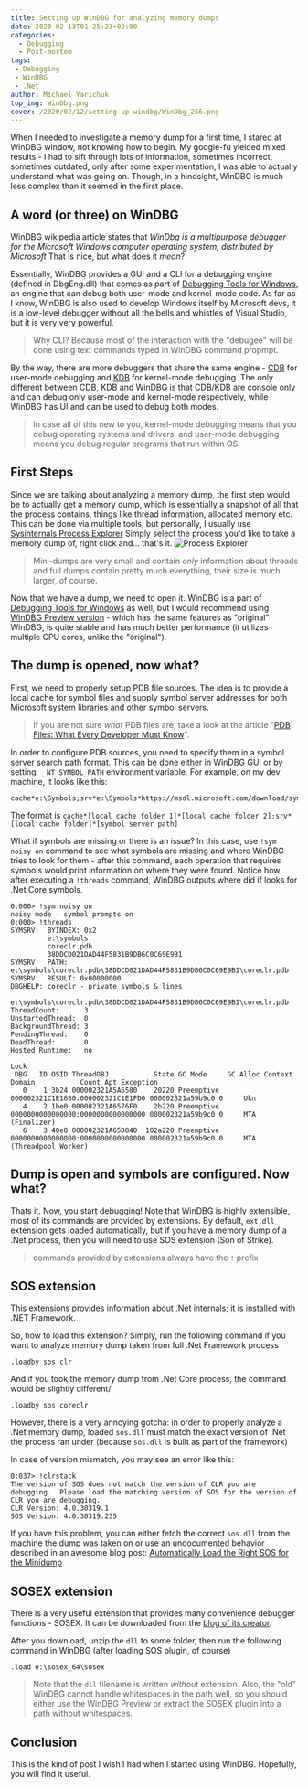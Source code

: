 ```yaml
---
title: Setting up WinDBG for analyzing memory dumps
date: 2020-02-13T01:25:23+02:00
categories:
  - Debugging
  - Post-mortem
tags:
 - Debugging
 - WinDBG
 - .Net
author: Michael Yarichuk
top_img: WinDbg.png
cover: /2020/02/12/setting-up-windbg/WinDbg_256.png
---
```

When I needed to investigate a memory dump for a first time, I stared at WinDBG window, not knowing how to begin. My google-fu yielded mixed results - I had to sift through lots of information, sometimes incorrect, sometimes outdated, only after some experimentation, I was able to actually understand what was going on.
Though, in a hindsight, WinDBG is much less complex than it seemed in the first place. 

## A word (or three) on WinDBG
WinDBG wikipedia article states that *WinDbg is a multipurpose debugger for the Microsoft Windows computer operating system, distributed by Microsoft*
That is nice, but what does it *mean*?  
  
Essentially, WinDBG provides a GUI and a CLI for a debugging engine (defined in DbgEng.dll) that comes as part of [Debugging Tools for Windows](https://docs.microsoft.com/en-us/windows-hardware/drivers/debugger/debugger-download-tools), an engine that can debug both user-mode and kernel-mode code. As far as I know, WinDBG is also used to develop Windows itself by Microsoft devs, it is a low-level debugger without all the bells and whistles of Visual Studio, but it is very very powerful.
> Why CLI? Because most of the interaction with the "debugee" will be done using text commands typed in WinDBG command propmpt. 

By the way, there are more debuggers that share the same engine - [CDB](https://docs.microsoft.com/en-us/windows-hardware/drivers/debugger/debugging-using-cdb-and-ntsd) for user-mode debugging and [KDB](https://docs.microsoft.com/en-us/windows-hardware/drivers/debugger/debugging-using-kd-and-ntkd) for kernel-mode debugging. The only different between CDB, KDB and WinDBG is that CDB/KDB are console only and can debug only user-mode and kernel-mode respectively, while WinDBG has UI and can be used to debug both modes.
> In case all of this new to you, kernel-mode debugging means that you debug operating systems and drivers, and user-mode debugging means you debug regular programs that run within OS

## First Steps
Since we are talking about analyzing a memory dump, the first step would be to actually get a memory dump, which is essentially a snapshot of all that the process contains, things like thread information, allocated memory etc. This can be done via multiple tools, but personally, I usually use [Sysinternals Process Explorer](https://docs.microsoft.com/en-us/sysinternals/downloads/process-explorer)
Simply select the process you'd like to take a memory dump of, right click and... that's it.
![Process Explorer](process-explorer.png)
> Mini-dumps are very small and contain *only* information about threads and full dumps contain pretty much everything, their size is much larger, of course.


Now that we have a dump, we need to open it. WinDBG is a part of [Debugging Tools for Windows](https://docs.microsoft.com/en-us/windows-hardware/drivers/debugger/debugger-download-tools) as well, but I would recommend using [WinDBG Preview version](https://www.microsoft.com/en-us/p/windbg-preview/9pgjgd53tn86?activetab=pivot:overviewtab) - which has the same features as "original" WinDBG, is quite stable and has much better performance (it utilizes multiple CPU cores, unlike the "original").

## The dump is opened, now what?
First, we need to properly setup PDB file sources. The idea is to provide a local cache for symbol files and supply symbol server addresses for both Microsoft system libraries and other symbol servers.
> If you are not sure *what* PDB files are, take a look at the article "[PDB Files: What Every Developer Must Know](https://www.wintellect.com/pdb-files-what-every-developer-must-know)". 

In order to configure PDB sources, you need to specify them in a symbol server search path format. This can be done either in WinDBG GUI or by setting `` _NT_SYMBOL_PATH`` environment variable.
For example, on my dev machine, it looks like this:
```dbgcommand
cache*e:\Symbols;srv*e:\Symbols*https://msdl.microsoft.com/download/symbols
```

The format is ``cache*[local cache folder 1]*[local cache folder 2];srv*[local cache folder]*[symbol server path]``

What if symbols are missing or there is an issue? In this case, use ``!sym noisy on`` command to see what symbols are missing and where WinDBG tries to look for them - after this command, each operation that requires symbols would print information on where they were found.
Notice how after executing a ``!threads`` command, WinDBG outputs where did if looks for .Net Core symbols.
```dbgcommand
0:000> !sym noisy on
noisy mode - symbol prompts on
0:000> !threads
SYMSRV:  BYINDEX: 0x2
         e:\symbols
         coreclr.pdb
         38DDCD021DAD44F5831B9DB6C0C69E9B1
SYMSRV:  PATH: e:\symbols\coreclr.pdb\38DDCD021DAD44F5831B9DB6C0C69E9B1\coreclr.pdb
SYMSRV:  RESULT: 0x00000000
DBGHELP: coreclr - private symbols & lines 
        e:\symbols\coreclr.pdb\38DDCD021DAD44F5831B9DB6C0C69E9B1\coreclr.pdb
ThreadCount:      3
UnstartedThread:  0
BackgroundThread: 3
PendingThread:    0
DeadThread:       0
Hosted Runtime:   no
                                                                                                        Lock  
 DBG   ID OSID ThreadOBJ           State GC Mode     GC Alloc Context                  Domain           Count Apt Exception
   0    1 3b24 000002321A5A6580    20220 Preemptive  000002321C1E1680:000002321C1E1FD0 000002321a59b9c0 0     Ukn 
   4    2 1be0 000002321A6576F0    2b220 Preemptive  0000000000000000:0000000000000000 000002321a59b9c0 0     MTA (Finalizer) 
   6    3 40e8 000002321A65D840  102a220 Preemptive  0000000000000000:0000000000000000 000002321a59b9c0 0     MTA (Threadpool Worker) 
```

## Dump is open and symbols are configured. Now what?
Thats it. Now, you start debugging! 
Note that WinDBG is highly extensible, most of its commands are provided by extensions. By default, ``ext.dll`` extension gets loaded automatically, but if you have a memory dump of a .Net process, then you will need to use SOS extension (Son of Strike).
> commands provided by extensions always have the ``!`` prefix

## SOS extension
This extensions provides information about .Net internals; it is installed with .NET Framework.

So, how to load this extension? Simply, run the following command if you want to analyze memory dump taken from full .Net Framework process
```dbgcommand
.loadby sos clr
```

And if you took the memory dump from .Net Core process, the command would be slightly different/
```dbgcommand
.loadby sos coreclr
```

However, there is a very annoying gotcha: in order to properly analyze a .Net memory dump, loaded ``sos.dll`` must match the exact version of .Net the process ran under (because ``sos.dll`` is built as part of the framework)

In case of version mismatch, you may see an error like this:
```dbgcommand
0:037> !clrstack
The version of SOS does not match the version of CLR you are debugging.  Please load the matching version of SOS for the version of CLR you are debugging.
CLR Version: 4.0.30319.1
SOS Version: 4.0.30319.235
```

If you have this problem, you can either fetch the correct ``sos.dll`` from the machine the dump was taken on or use an undocumented behavior described in an awesome blog post: [Automatically Load the Right SOS for the Minidump](https://www.wintellect.com/automatically-load-the-right-sos-for-the-minidump/)

## SOSEX extension
There is a very useful extension that provides many convenience debugger functions - SOSEX. It can be downloaded from the [blog of its creator](http://www.stevestechspot.com/SOSEXV40NowAvailable.aspx).

After you download, unzip the ``dll`` to some folder, then run the following command in WinDBG (after loading SOS plugin, of course)
```dbgcommand
.load e:\sosex_64\sosex
```
>Note that the ``dll`` filename is written *without* extension. Also, the "old" WinDBG cannot handle whitespaces in the path well, so you should either use the WinDBG Preview or extract the SOSEX plugin into a path without whitespaces.


## Conclusion
This is the kind of post I wish I had when I started using WinDBG. Hopefully, you will find it useful.
